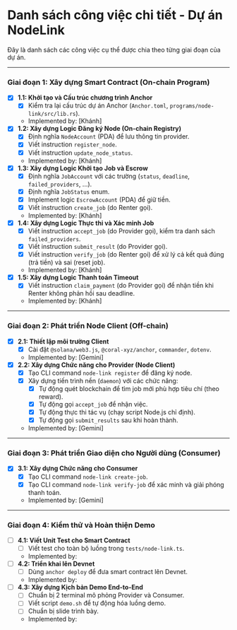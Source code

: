 # Danh sách công việc chi tiết - Dự án NodeLink

Đây là danh sách các công việc cụ thể được chia theo từng giai đoạn của dự án.

---

### Giai đoạn 1: Xây dựng Smart Contract (On-chain Program)

- [x] **1.1: Khởi tạo và Cấu trúc chương trình Anchor**
  - [x] Kiểm tra lại cấu trúc dự án Anchor (`Anchor.toml`, `programs/node-link/src/lib.rs`).
  - Implemented by: [Khánh]
- [x] **1.2: Xây dựng Logic Đăng ký Node (On-chain Registry)**
  - [x] Định nghĩa `NodeAccount` (PDA) để lưu thông tin provider.
  - [x] Viết instruction `register_node`.
  - [x] Viết instruction `update_node_status`.
  - Implemented by: [Khánh]
- [x] **1.3: Xây dựng Logic Khởi tạo Job và Escrow**
  - [x] Định nghĩa `JobAccount` với các trường (`status`, `deadline`, `failed_providers`, ...).
  - [x] Định nghĩa `JobStatus` enum.
  - [x] Implement logic `EscrowAccount` (PDA) để giữ tiền.
  - [x] Viết instruction `create_job` (do Renter gọi).
  - Implemented by: [Khánh]
- [x] **1.4: Xây dựng Logic Thực thi và Xác minh Job**
  - [x] Viết instruction `accept_job` (do Provider gọi), kiểm tra danh sách `failed_providers`.
  - [x] Viết instruction `submit_result` (do Provider gọi).
  - [x] Viết instruction `verify_job` (do Renter gọi) để xử lý cả kết quả đúng (trả tiền) và sai (reset job).
  - Implemented by: [Khánh]
- [x] **1.5: Xây dựng Logic Thanh toán Timeout**
  - [x] Viết instruction `claim_payment` (do Provider gọi) để nhận tiền khi Renter không phản hồi sau deadline.
  - Implemented by: [Khánh]

---

### Giai đoạn 2: Phát triển Node Client (Off-chain)

- [x] **2.1: Thiết lập môi trường Client**
  - [x] Cài đặt `@solana/web3.js`, `@coral-xyz/anchor`, `commander`, `dotenv`.
  - Implemented by: [Gemini]
- [x] **2.2: Xây dựng Chức năng cho Provider (Node Client)**
  - [x] Tạo CLI command `node-link register` để đăng ký node.
  - [x] Xây dựng tiến trình nền (`daemon`) với các chức năng:
    - [x] Tự động quét blockchain để tìm job mới phù hợp tiêu chí (theo reward).
    - [x] Tự động gọi `accept_job` để nhận việc.
    - [x] Tự động thực thi tác vụ (chạy script Node.js chỉ định).
    - [x] Tự động gọi `submit_results` sau khi hoàn thành.
  - Implemented by: [Gemini]

---

### Giai đoạn 3: Phát triển Giao diện cho Người dùng (Consumer)

- [x] **3.1: Xây dựng Chức năng cho Consumer**
  - [x] Tạo CLI command `node-link create-job`.
  - [x] Tạo CLI command `node-link verify-job` để xác minh và giải phóng thanh toán.
  - Implemented by: [Gemini]

---

### Giai đoạn 4: Kiểm thử và Hoàn thiện Demo

- [ ] **4.1: Viết Unit Test cho Smart Contract**
  - [ ] Viết test cho toàn bộ luồng trong `tests/node-link.ts`.
  - Implemented by: 
- [ ] **4.2: Triển khai lên Devnet**
  - [ ] Dùng `anchor deploy` để đưa smart contract lên Devnet.
  - Implemented by: 
- [ ] **4.3: Xây dựng Kịch bản Demo End-to-End**
  - [ ] Chuẩn bị 2 terminal mô phỏng Provider và Consumer.
  - [ ] Viết script `demo.sh` để tự động hóa luồng demo.
  - [ ] Chuẩn bị slide trình bày.
  - Implemented by: